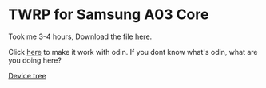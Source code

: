 # TWRP for Samsung A03 Core

Took me 3-4 hours, Download the file [here](https://github.com/XanderFromFortnite/Twrp_a30core/releases).

Click [here](https://forum.xda-developers.com/t/how-to-convert-img-to-tar-md5-with-ease-with-odin3.2833350/) to make it work with odin.
If you dont know what's odin, what are you doing here?

[Device tree](https://github.com/twrpdtgen/android_device_samsung_a3core)

